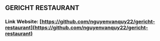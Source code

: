## GERICHT RESTAURANT

### Link Website: [https://github.com/nguyenvanquy22/gericht-restaurant](https://github.com/nguyenvanquy22/gericht-restaurant)

